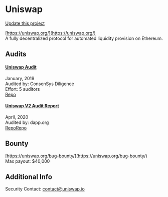 
# Uniswap

[Update this project](https://github.com/ConsenSys/blockchainSecurityDB/edit/master/projects/uniswap.json)
  
[https://uniswap.org/](https://uniswap.org/)<br>
A fully decentralized protocol for automated liquidity provision on Ethereum.


## Audits



#### [Uniswap Audit](https://github.com/ConsenSys/Uniswap-audit-report-2018-12)

January, 2019<br>
Audited by: ConsenSys Diligence<br>Effort: 5 auditors<br>
[Repo](https://github.com/Uniswap/contracts-vyper)
      


#### [Uniswap V2 Audit Report](https://uniswap.org/audit.html)

April, 2020<br>
Audited by: dapp.org<br>
[Repo](https://github.com/Uniswap/uniswap-v2-core)[Repo](https://github.com/Uniswap/uniswap-v2-periphery)
      

  

## Bounty

[https://uniswap.org/bug-bounty/](https://uniswap.org/bug-bounty/)<br>
Max payout: $40,000


## Additional Info

Security Contact: contact@uniswap.io
